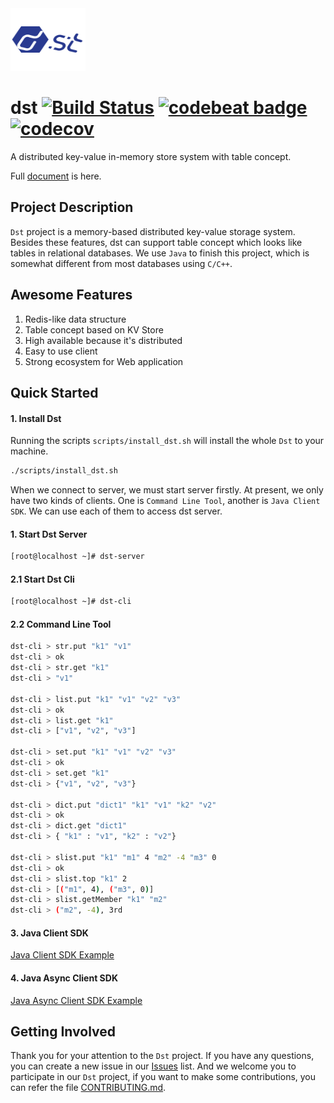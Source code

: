 
<div align=left>
	<img src="docs/res/logo.png" width="120" height="100"> 
</div>

# dst [![Build Status](https://travis-ci.com/dst-project/dst.svg?branch=master)](https://travis-ci.com/dst-project/dst) [![codebeat badge](https://codebeat.co/badges/4d3ca0ed-06a6-4f43-b866-2b663e65e0f4)](https://codebeat.co/projects/github-com-dst-project-dst-master) [![codecov](https://codecov.io/gh/dst-project/dst/branch/master/graph/badge.svg)](https://codecov.io/gh/dst-project/dst)
A distributed key-value in-memory store system with table concept.

Full [document](https://docs.dst.distkv.com/en/latest/) is here.

## Project Description
`Dst` project is a memory-based distributed key-value storage system. Besides these features, dst can support table concept which looks like tables in relational databases. We use `Java` to finish this project, which is somewhat different from most databases using `C/C++`.

## Awesome Features
1. Redis-like data structure
2. Table concept based on KV Store
3. High available because it's distributed
4. Easy to use client
5. Strong ecosystem for Web application

## Quick Started
#### 1. Install Dst
Running the scripts `scripts/install_dst.sh` will install the whole `Dst` to your machine.
```bash
./scripts/install_dst.sh
```

When we connect to server, we must start server firstly. At present, we only have two kinds of clients. One is `Command Line Tool`, another is `Java Client SDK`.
We can use each of them to access dst server.
#### 1. Start Dst Server
```bash
[root@localhost ~]# dst-server
```

#### 2.1 Start Dst Cli
```bash
[root@localhost ~]# dst-cli
```

#### 2.2 Command Line Tool
```bash
dst-cli > str.put "k1" "v1"
dst-cli > ok
dst-cli > str.get "k1" 
dst-cli > "v1"

dst-cli > list.put "k1" "v1" "v2" "v3"
dst-cli > ok
dst-cli > list.get "k1"
dst-cli > ["v1", "v2", "v3"]

dst-cli > set.put "k1" "v1" "v2" "v3"
dst-cli > ok
dst-cli > set.get "k1"
dst-cli > {"v1", "v2", "v3"}

dst-cli > dict.put "dict1" "k1" "v1" "k2" "v2"
dst-cli > ok
dst-cli > dict.get "dict1"
dst-cli > { "k1" : "v1", "k2" : "v2"}

dst-cli > slist.put "k1" "m1" 4 "m2" -4 "m3" 0
dst-cli > ok
dst-cli > slist.top "k1" 2
dst-cli > [("m1", 4), ("m3", 0)]
dst-cli > slist.getMember "k1" "m2"
dst-cli > ("m2", -4), 3rd
```

#### 3. Java Client SDK
[Java Client SDK Example](https://github.com/dst-project/dst/blob/master/client/src/main/java/com/distkv/dst/client/example/DstUsageExample.java)

#### 4. Java Async Client SDK
[Java Async Client SDK Example](https://github.com/dst-project/dst/blob/master/client/src/main/java/com/distkv/dst/asyncclient/example/DstAsyncUsageExample.java)

## Getting Involved
Thank you for your attention to the `Dst` project. If you have any questions, you can create a new issue in our [Issues](https://github.com/dst-project/dst/issues) list.
And we welcome you to participate in our `Dst` project, if you want to make some contributions, you can refer the file [CONTRIBUTING.md](https://github.com/dst-project/dst/blob/master/CONTRIBUTING.md).

